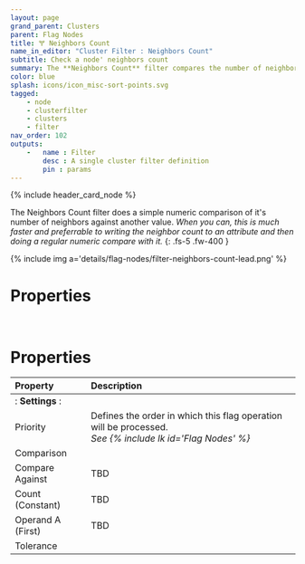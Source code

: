```yaml
---
layout: page
grand_parent: Clusters
parent: Flag Nodes
title: 🝖 Neighbors Count
name_in_editor: "Cluster Filter : Neighbors Count"
subtitle: Check a node' neighbors count
summary: The **Neighbors Count** filter compares the number of neighbors a node has against a specified value, offering a faster alternative to writing and comparing neighbor counts as attributes.
color: blue
splash: icons/icon_misc-sort-points.svg
tagged: 
    - node
    - clusterfilter
    - clusters
    - filter
nav_order: 102
outputs:
    -   name : Filter
        desc : A single cluster filter definition
        pin : params
---
```


{% include header_card_node %}

The Neighbors Count filter does a simple numeric comparison of it's number of neighbors against another value. *When you can, this is much faster and preferrable to writing the neighbor count to an attribute and then doing a regular numeric compare with it.*
{: .fs-5 .fw-400 } 

{% include img a='details/flag-nodes/filter-neighbors-count-lead.png' %}

# Properties
<br>

# Properties

| Property       | Description          |
|:-------------|:------------------|
|: **Settings** :|
| Priority           | Defines the order in which this flag operation will be processed.<br>*See {% include lk id='Flag Nodes' %}* |
| Comparison          |  |
| Compare Against           | TBD |
| Count (Constant)           | TBD |
| Operand A (First)           | TBD |
| Tolerance           | |